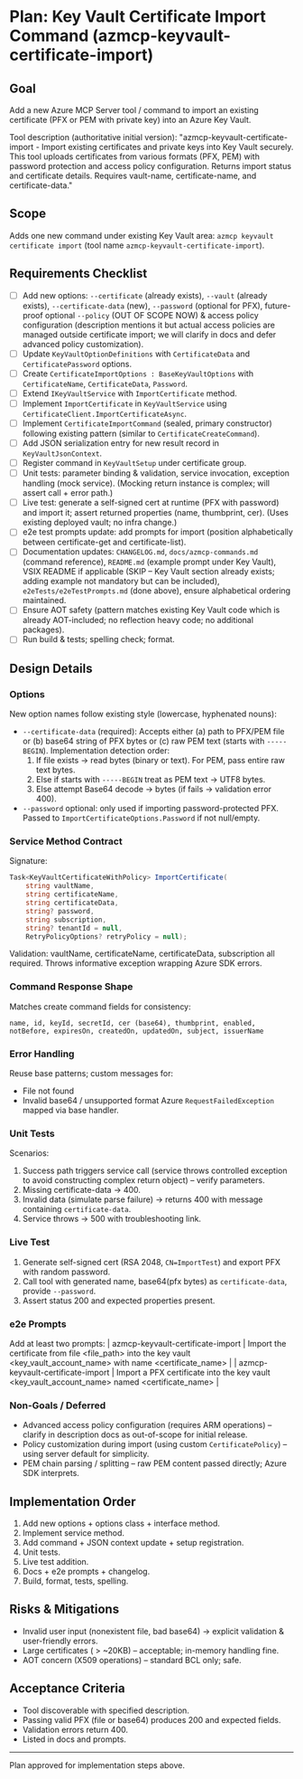 # Plan: Key Vault Certificate Import Command (azmcp-keyvault-certificate-import)

## Goal
Add a new Azure MCP Server tool / command to import an existing certificate (PFX or PEM with private key) into an Azure Key Vault.

Tool description (authoritative initial version):
"azmcp-keyvault-certificate-import - Import existing certificates and private keys into Key Vault securely. This tool uploads certificates from various formats (PFX, PEM) with password protection and access policy configuration. Returns import status and certificate details. Requires vault-name, certificate-name, and certificate-data."

## Scope
Adds one new command under existing Key Vault area: `azmcp keyvault certificate import` (tool name `azmcp-keyvault-certificate-import`).

## Requirements Checklist
- [ ] Add new options: `--certificate` (already exists), `--vault` (already exists), `--certificate-data` (new), `--password` (optional for PFX), future-proof optional `--policy` (OUT OF SCOPE NOW) & access policy configuration (description mentions it but actual access policies are managed outside certificate import; we will clarify in docs and defer advanced policy customization).
- [ ] Update `KeyVaultOptionDefinitions` with `CertificateData` and `CertificatePassword` options.
- [ ] Create `CertificateImportOptions : BaseKeyVaultOptions` with `CertificateName`, `CertificateData`, `Password`.
- [ ] Extend `IKeyVaultService` with `ImportCertificate` method.
- [ ] Implement `ImportCertificate` in `KeyVaultService` using `CertificateClient.ImportCertificateAsync`.
- [ ] Implement `CertificateImportCommand` (sealed, primary constructor) following existing pattern (similar to `CertificateCreateCommand`).
- [ ] Add JSON serialization entry for new result record in `KeyVaultJsonContext`.
- [ ] Register command in `KeyVaultSetup` under certificate group.
- [ ] Unit tests: parameter binding & validation, service invocation, exception handling (mock service). (Mocking return instance is complex; will assert call + error path.)
- [ ] Live test: generate a self-signed cert at runtime (PFX with password) and import it; assert returned properties (name, thumbprint, cer). (Uses existing deployed vault; no infra change.)
- [ ] e2e test prompts update: add prompts for import (position alphabetically between certificate-get and certificate-list).
- [ ] Documentation updates: `CHANGELOG.md`, `docs/azmcp-commands.md` (command reference), `README.md` (example prompt under Key Vault), VSIX README if applicable (SKIP – Key Vault section already exists; adding example not mandatory but can be included), `e2eTests/e2eTestPrompts.md` (done above), ensure alphabetical ordering maintained.
- [ ] Ensure AOT safety (pattern matches existing Key Vault code which is already AOT-included; no reflection heavy code; no additional packages).
- [ ] Run build & tests; spelling check; format.

## Design Details
### Options
New option names follow existing style (lowercase, hyphenated nouns):
- `--certificate-data` (required): Accepts either (a) path to PFX/PEM file or (b) base64 string of PFX bytes or (c) raw PEM text (starts with `-----BEGIN`). Implementation detection order:
  1. If file exists -> read bytes (binary or text). For PEM, pass entire raw text bytes.
  2. Else if starts with `-----BEGIN` treat as PEM text -> UTF8 bytes.
  3. Else attempt Base64 decode → bytes (if fails -> validation error 400).
- `--password` optional: only used if importing password-protected PFX. Passed to `ImportCertificateOptions.Password` if not null/empty.

### Service Method Contract
Signature:
```csharp
Task<KeyVaultCertificateWithPolicy> ImportCertificate(
    string vaultName,
    string certificateName,
    string certificateData,
    string? password,
    string subscription,
    string? tenantId = null,
    RetryPolicyOptions? retryPolicy = null);
```
Validation: vaultName, certificateName, certificateData, subscription all required. Throws informative exception wrapping Azure SDK errors.

### Command Response Shape
Matches create command fields for consistency:
```
name, id, keyId, secretId, cer (base64), thumbprint, enabled,
notBefore, expiresOn, createdOn, updatedOn, subject, issuerName
```

### Error Handling
Reuse base patterns; custom messages for:
- File not found
- Invalid base64 / unsupported format
Azure `RequestFailedException` mapped via base handler.

### Unit Tests
Scenarios:
1. Success path triggers service call (service throws controlled exception to avoid constructing complex return object) – verify parameters.
2. Missing certificate-data -> 400.
3. Invalid data (simulate parse failure) -> returns 400 with message containing `certificate-data`.
4. Service throws -> 500 with troubleshooting link.

### Live Test
1. Generate self-signed cert (RSA 2048, `CN=ImportTest`) and export PFX with random password.
2. Call tool with generated name, base64(pfx bytes) as `certificate-data`, provide `--password`.
3. Assert status 200 and expected properties present.

### e2e Prompts
Add at least two prompts:
| azmcp-keyvault-certificate-import | Import the certificate from file <file_path> into the key vault <key_vault_account_name> with name <certificate_name> |
| azmcp-keyvault-certificate-import | Import a PFX certificate into the key vault <key_vault_account_name> named <certificate_name> |

### Non-Goals / Deferred
- Advanced access policy configuration (requires ARM operations) – clarify in description docs as out-of-scope for initial release.
- Policy customization during import (using custom `CertificatePolicy`) – using server default for simplicity.
- PEM chain parsing / splitting – raw PEM content passed directly; Azure SDK interprets.

## Implementation Order
1. Add new options + options class + interface method.
2. Implement service method.
3. Add command + JSON context update + setup registration.
4. Unit tests.
5. Live test addition.
6. Docs + e2e prompts + changelog.
7. Build, format, tests, spelling.

## Risks & Mitigations
- Invalid user input (nonexistent file, bad base64) → explicit validation & user-friendly errors.
- Large certificates ( > ~20KB) – acceptable; in-memory handling fine.
- AOT concern (X509 operations) – standard BCL only; safe.

## Acceptance Criteria
- Tool discoverable with specified description.
- Passing valid PFX (file or base64) produces 200 and expected fields.
- Validation errors return 400.
- Listed in docs and prompts.

---
Plan approved for implementation steps above.
